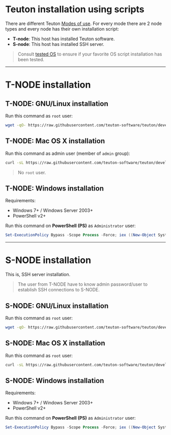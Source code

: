 
# Teuton installation using scripts

There are different Teuton [Modes of use](modes_of_use.md). For every mode there are 2 node types and every node has their own installation script:

* **T-node**: This host has installed Teuton software.
* **S-node**: This host has installed SSH server.

> Consult [tested OS](tested_os.md) to ensure if your favorite OS script installation has been tested.

---
# T-NODE installation

## T-NODE: GNU/Linux installation

Run this command as `root` user:

```bash
wget -qO- https://raw.githubusercontent.com/teuton-software/teuton/devel/install/linux/linux_t-node_install.sh | bash
```

## T-NODE: Mac OS X installation

Run this command as admin user (member of `admin` group):

```bash
curl -sL https://raw.githubusercontent.com/teuton-software/teuton/devel/install/mac/macosx_t-node_install.sh | bash
```

> No `root` user.

## T-NODE: Windows installation

Requirements:
* Windows 7+ / Windows Server 2003+
* PowerShell v2+

Run this command on **PowerShell (PS)** as `Administrator` user:

```powershell
Set-ExecutionPolicy Bypass -Scope Process -Force; iex ((New-Object System.Net.WebClient).DownloadString('https://raw.githubusercontent.com/teuton-software/teuton/devel/install/windows_t-node_install.ps1'))
```

---

# S-NODE installation

This is, SSH server installation.

> The user from T-NODE have to know admin password/user to establish SSH connections to S-NODE.

## S-NODE: GNU/Linux installation

Run this command as `root` user:

```bash
wget -qO- https://raw.githubusercontent.com/teuton-software/teuton/devel/install/linux/linux_s-node_install.sh | bash
```

## S-NODE: Mac OS X installation

Run this command as `root` user:

```bash
curl -sL https://raw.githubusercontent.com/teuton-software/teuton/devel/install/mac/macosx_s-node_install.sh | bash
```

## S-NODE: Windows installation

Requirements:
* Windows 7+ / Windows Server 2003+
* PowerShell v2+

Run this command on **PowerShell (PS)** as `Administrator` user:

```powershell
Set-ExecutionPolicy Bypass -Scope Process -Force; iex ((New-Object System.Net.WebClient).DownloadString('https://raw.githubusercontent.com/teuton-software/teuton/devel/install/windows/windows_s-node_install.ps1'))
```
